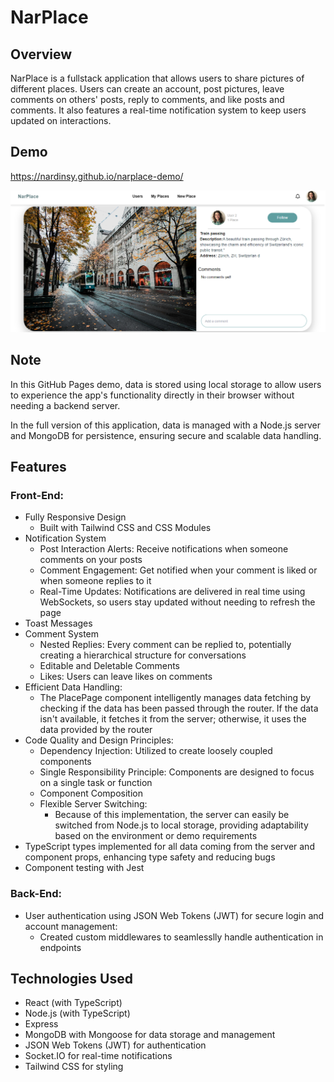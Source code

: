 # NarPlace

## Overview

NarPlace is a fullstack application that allows users to share pictures of different places. Users can create an account, post pictures, leave comments on others' posts, reply to comments, and like posts and comments. It also features a real-time notification system to keep users updated on interactions.

## Demo

https://nardinsy.github.io/narplace-demo/

![Screenshot of the application](<./src/assets/Screenshot (98).png>)

## Note

In this GitHub Pages demo, data is stored using local storage to allow users to experience the app's functionality directly in their browser without needing a backend server.

In the full version of this application, data is managed with a Node.js server and MongoDB for persistence, ensuring secure and scalable data handling.

## Features

### Front-End:

- Fully Responsive Design
  - Built with Tailwind CSS and CSS Modules
- Notification System
  - Post Interaction Alerts: Receive notifications when someone comments on your posts
  - Comment Engagement: Get notified when your comment is liked or when someone replies to it
  - Real-Time Updates: Notifications are delivered in real time using WebSockets, so users stay updated without needing to refresh the page
- Toast Messages
- Comment System
  - Nested Replies: Every comment can be replied to, potentially creating a hierarchical structure for conversations
  - Editable and Deletable Comments
  - Likes: Users can leave likes on comments
- Efficient Data Handling:
  - The PlacePage component intelligently manages data fetching by checking if the data has been passed through the router. If the data isn't available, it fetches it from the server; otherwise, it uses the data provided by the router
- Code Quality and Design Principles:
  - Dependency Injection: Utilized to create loosely coupled components
  - Single Responsibility Principle: Components are designed to focus on a single task or function
  - Component Composition
  - Flexible Server Switching:
    - Because of this implementation, the server can easily be switched from Node.js to local storage, providing adaptability based on the environment or demo requirements
- TypeScript types implemented for all data coming from the server and component props, enhancing type safety and reducing bugs
- Component testing with Jest

### Back-End:

- User authentication using JSON Web Tokens (JWT) for secure login and account management:
  - Created custom middlewares to seamlesslly handle authentication in endpoints

## Technologies Used

- React (with TypeScript)
- Node.js (with TypeScript)
- Express
- MongoDB with Mongoose for data storage and management
- JSON Web Tokens (JWT) for authentication
- Socket.IO for real-time notifications
- Tailwind CSS for styling
